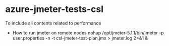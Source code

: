 # azure-jmeter-tests-csl
To include all contents related to performance

* How to run jmeter on remote nodes
nohup /opt/jmeter-5.1.1/bin/jmeter -p user.properties -n -t csl-jmeter-test-plan.jmx > jmeter.log 2>&1 &
